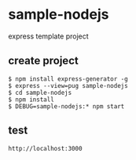# sample-nodejs
express template project

## create project
```
$ npm install express-generator -g
$ express --view=pug sample-nodejs
$ cd sample-nodejs
$ npm install
$ DEBUG=sample-nodejs:* npm start
```
## test
```
http://localhost:3000
```
